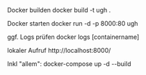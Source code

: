 Docker builden
docker build -t ugh .

Docker starten
docker run -d -p 8000:80 ugh

ggf. Logs prüfen
docker logs [containername]

lokaler Aufruf
http://localhost:8000/


Inkl "allem":
docker-compose up -d --build